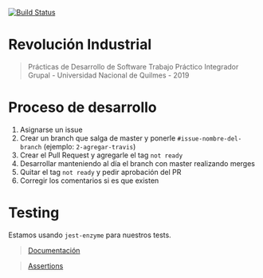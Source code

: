 [![Build Status](https://travis-ci.org/PracticaDS/pdes-tp-3pines.svg?branch=master)](https://travis-ci.org/PracticaDS/pdes-tp-3pines)

# Revolución Industrial

> Prácticas de Desarrollo de Software
> Trabajo Práctico Integrador Grupal - Universidad Nacional de Quilmes - 2019

# Proceso de desarrollo

1. Asignarse un issue
2. Crear un branch que salga de master y ponerle `#issue-nombre-del-branch` (ejemplo: `2-agregar-travis`)
3. Crear el Pull Request y agregarle el tag `not ready`
4. Desarrollar manteniendo al día el branch con master realizando merges
5. Quitar el tag `not ready` y pedir aprobación del PR
6. Corregir los comentarios si es que existen


# Testing

Estamos usando `jest-enzyme` para nuestros tests.

> [Documentación](https://github.com/FormidableLabs/enzyme-matchers/blob/master/packages/jest-enzyme/README.md)

> [Assertions](https://github.com/FormidableLabs/enzyme-matchers/blob/master/packages/jest-enzyme/README.md#assertions)
